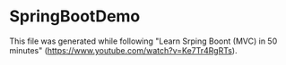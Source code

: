 # SpringBootDemo

This file was generated while following "Learn Srping Boont (MVC) in 50 minutes" (https://www.youtube.com/watch?v=Ke7Tr4RgRTs).
